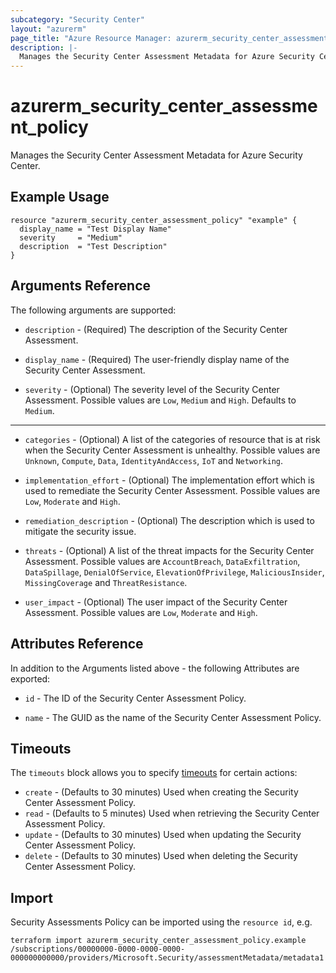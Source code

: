 ```yaml
---
subcategory: "Security Center"
layout: "azurerm"
page_title: "Azure Resource Manager: azurerm_security_center_assessment_policy"
description: |-
  Manages the Security Center Assessment Metadata for Azure Security Center.
---
```


# azurerm_security_center_assessment_policy

Manages the Security Center Assessment Metadata for Azure Security Center.

## Example Usage

```hcl
resource "azurerm_security_center_assessment_policy" "example" {
  display_name = "Test Display Name"
  severity     = "Medium"
  description  = "Test Description"
}
```

## Arguments Reference

The following arguments are supported:

* `description` - (Required) The description of the Security Center Assessment.

* `display_name` - (Required) The user-friendly display name of the Security Center Assessment.

* `severity` - (Optional) The severity level of the Security Center Assessment. Possible values are `Low`, `Medium` and `High`. Defaults to `Medium`.

---

* `categories` - (Optional) A list of the categories of resource that is at risk when the Security Center Assessment is unhealthy. Possible values are `Unknown`, `Compute`, `Data`, `IdentityAndAccess`, `IoT` and `Networking`.

* `implementation_effort` - (Optional) The implementation effort which is used to remediate the Security Center Assessment. Possible values are `Low`, `Moderate` and `High`.

* `remediation_description` - (Optional) The description which is used to mitigate the security issue.

* `threats` - (Optional) A list of the threat impacts for the Security Center Assessment. Possible values are `AccountBreach`, `DataExfiltration`, `DataSpillage`, `DenialOfService`, `ElevationOfPrivilege`, `MaliciousInsider`, `MissingCoverage` and `ThreatResistance`.

* `user_impact` - (Optional) The user impact of the Security Center Assessment. Possible values are `Low`, `Moderate` and `High`.

## Attributes Reference

In addition to the Arguments listed above - the following Attributes are exported:

* `id` - The ID of the Security Center Assessment Policy.

* `name` - The GUID as the name of the Security Center Assessment Policy.

## Timeouts

The `timeouts` block allows you to specify [timeouts](https://www.terraform.io/language/resources/syntax#operation-timeouts) for certain actions:

* `create` - (Defaults to 30 minutes) Used when creating the Security Center Assessment Policy.
* `read` - (Defaults to 5 minutes) Used when retrieving the Security Center Assessment Policy.
* `update` - (Defaults to 30 minutes) Used when updating the Security Center Assessment Policy.
* `delete` - (Defaults to 30 minutes) Used when deleting the Security Center Assessment Policy.

## Import

Security Assessments Policy can be imported using the `resource id`, e.g.

```shell
terraform import azurerm_security_center_assessment_policy.example /subscriptions/00000000-0000-0000-0000-000000000000/providers/Microsoft.Security/assessmentMetadata/metadata1
```
